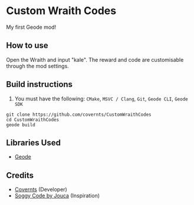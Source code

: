 # Custom Wraith Codes
My first Geode mod!

## How to use
Open the Wraith and input "kale". The reward and code are customisable through the mod settings.

## Build instructions
1. You must have the following: `CMake`, `MSVC / Clang`, `Git`, `Geode CLI`, `Geode SDK`
```
git clone https://github.com/covernts/CustomWraithCodes
cd CustomWraithCodes
geode build
```

## Libraries Used
- [Geode](https://github.com/geode-sdk/geode)

## Credits
- [Covernts](https://github.com/covernts) (Developer)
- [Soggy Code by Jouca](https://github.com/Jouca/Soggy-Code) (Inspiration)
